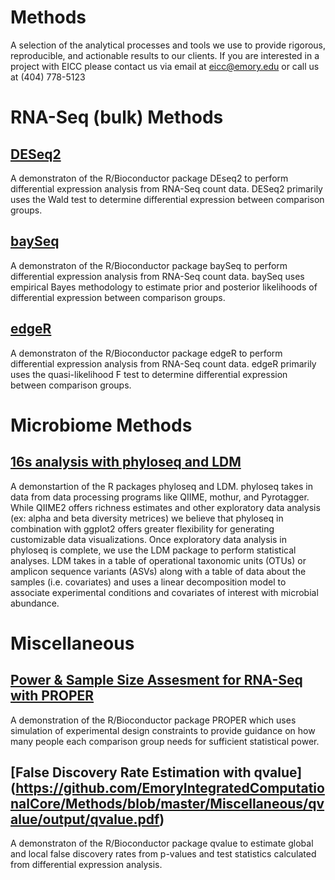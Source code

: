 # Methods
A selection of the analytical processes and tools we use to provide rigorous, reproducible, and actionable results to our clients. If you are interested in a project with EICC please contact us via email at eicc@emory.edu or call us at (404) 778-5123

# RNA-Seq (bulk) Methods

## [DESeq2](https://github.com/EmoryIntegratedComputationalCore/Methods/blob/master/RNASeqbulkMethods/DESeq2/output/DEGAnalysiswithDESeq2.pdf)
A demonstraton of the R/Bioconductor package DEseq2 to perform differential expression analysis from RNA-Seq count data. DESeq2 primarily uses the Wald test to determine differential expression between comparison groups.

## [baySeq](https://github.com/EmoryIntegratedComputationalCore/Methods/blob/master/RNASeqbulkMethods/bayseq/output/DEGAnalysiswithbayseq.pdf)
A demonstraton of the R/Bioconductor package baySeq to perform differential expression analysis from RNA-Seq count data. baySeq uses empirical Bayes methodology to estimate prior and posterior likelihoods of differential expression between comparison groups.

## [edgeR](https://github.com/EmoryIntegratedComputationalCore/Methods/blob/master/RNASeqbulkMethods/edgeR/output/DEGAnalysiswithedgeR.pdf)
A demonstraton of the R/Bioconductor package edgeR to perform differential expression analysis from RNA-Seq count data. edgeR primarily uses the quasi-likelihood F test to determine differential expression between comparison groups.

# Microbiome Methods

## [16s analysis with phyloseq and LDM](https://github.com/EmoryIntegratedComputationalCore/Methods/blob/master/MicrobiomeMethods/16s/output/16sAnalysiswithphyloseq_LDM.pdf)
A demonstartion of the R packages phyloseq and LDM. phyloseq takes in data from data processing programs like QIIME, mothur, and Pyrotagger. While QIIME2 offers richness estimates and other exploratory data analysis (ex: alpha and beta diversity metrices) we believe that phyloseq in combination with ggplot2 offers greater flexibility for generating customizable data visualizations. Once exploratory data analysis in phyloseq is complete, we use the LDM package to perform statistical analyses. LDM takes in a table of operational taxonomic units (OTUs) or amplicon sequence variants (ASVs) along with a table of data about the samples (i.e. covariates) and uses a linear decomposition model to associate experimental conditions and covariates of interest with microbial abundance.

# Miscellaneous

## [Power & Sample Size Assesment for RNA-Seq with PROPER](https://github.com/EmoryIntegratedComputationalCore/Methods/tree/master/Miscellaneous/PROPER/output/PROPER.pdf)
A demonstration of the R/Bioconductor package PROPER which uses simulation of experimental design constraints to provide guidance on how many people each comparison group needs for sufficient statistical power.

## [False Discovery Rate Estimation with qvalue] (https://github.com/EmoryIntegratedComputationalCore/Methods/blob/master/Miscellaneous/qvalue/output/qvalue.pdf)
A demonstraton of the R/Bioconductor package qvalue to estimate global and local false discovery rates from p-values and test statistics calculated from  differential expression analysis.
